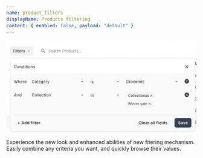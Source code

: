 ```yaml
---
name: product_filters
displayName: Products filtering
content: { enabled: false, payload: "default" }
---
```


![new filters](./images/filters.png)

Experience the new look and enhanced abilities of new fitering mechanism.
Easily combine any criteria you want, and quickly browse their values.